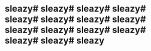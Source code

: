 # sleazy# sleazy# sleazy# sleazy# sleazy# sleazy# sleazy# sleazy# sleazy# sleazy# sleazy# sleazy# sleazy# sleazy# sleazy
